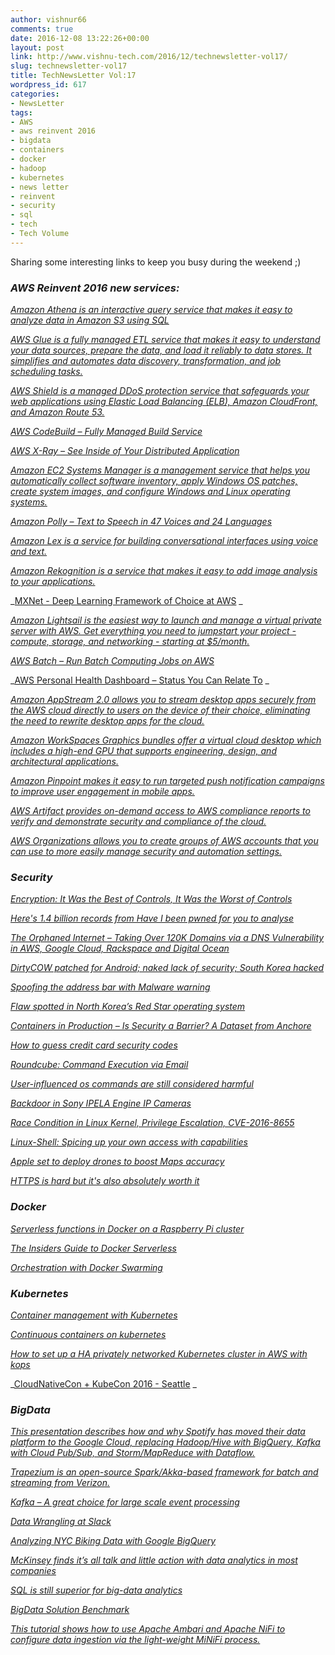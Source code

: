 ```yaml
---
author: vishnur66
comments: true
date: 2016-12-08 13:22:26+00:00
layout: post
link: http://www.vishnu-tech.com/2016/12/technewsletter-vol17/
slug: technewsletter-vol17
title: TechNewsLetter Vol:17
wordpress_id: 617
categories:
- NewsLetter
tags:
- AWS
- aws reinvent 2016
- bigdata
- containers
- docker
- hadoop
- kubernetes
- news letter
- reinvent
- security
- sql
- tech
- Tech Volume
---
```


Sharing some interesting links to keep you busy during the weekend ;) 


### **_AWS Reinvent 2016 new services:_**


_[Amazon Athena is an interactive query service that makes it easy to analyze data in Amazon S3 using SQL](https://aws.amazon.com/blogs/aws/amazon-athena-interactive-sql-queries-for-data-in-amazon-s3/)_

_[AWS Glue is a fully managed ETL service that makes it easy to understand your data sources, prepare the data, and load it reliably to data stores. It simplifies and automates data discovery, transformation, and job scheduling tasks.](https://aws.amazon.com/glue/)_

_[AWS Shield is a managed DDoS protection service that safeguards your web applications using Elastic Load Balancing (ELB), Amazon CloudFront, and Amazon Route 53.](https://aws.amazon.com/blogs/aws/aws-shield-protect-your-applications-from-ddos-attacks/)_

_[AWS CodeBuild – Fully Managed Build Service](https://aws.amazon.com/blogs/aws/aws-codebuild-fully-managed-build-service/)_

_[AWS X-Ray – See Inside of Your Distributed Application](https://aws.amazon.com/blogs/aws/aws-x-ray-see-inside-of-your-distributed-application/)_

_[Amazon EC2 Systems Manager is a management service that helps you automatically collect software inventory, apply Windows OS patches, create system images, and configure Windows and Linux operating systems.](https://aws.amazon.com/ec2/systems-manager/)_

_[Amazon Polly – Text to Speech in 47 Voices and 24 Languages](https://aws.amazon.com/blogs/aws/polly-text-to-speech-in-47-voices-and-24-languages/)_

_[Amazon Lex is a service for building conversational interfaces using voice and text. ](https://aws.amazon.com/blogs/aws/amazon-lex-build-conversational-voice-text-interfaces/)_

_[Amazon Rekognition is a service that makes it easy to add image analysis to your applications.](https://aws.amazon.com/blogs/aws/amazon-rekognition-image-detection-and-recognition-powered-by-deep-learning/)_

_[MXNet - Deep Learning Framework of Choice at AWS](https://aws.amazon.com/mxnet/) _

_[Amazon Lightsail is the easiest way to launch and manage a virtual private server with AWS. Get everything you need to jumpstart your project - compute, storage, and networking - starting at $5/month.](https://aws.amazon.com/blogs/aws/amazon-lightsail-the-power-of-aws-the-simplicity-of-a-vps/)_

_[AWS Batch – Run Batch Computing Jobs on AWS](https://aws.amazon.com/blogs/aws/aws-batch-run-batch-computing-jobs-on-aws/)_

_[AWS Personal Health Dashboard – Status You Can Relate To](https://aws.amazon.com/blogs/aws/new-aws-personal-health-dashboard-status-you-can-relate-to/) _

_[Amazon AppStream 2.0 allows you to stream desktop apps securely from the AWS cloud directly to users on the device of their choice, eliminating the need to rewrite desktop apps for the cloud.](https://aws.amazon.com/appstream2/)_

_[Amazon WorkSpaces Graphics bundles offer a virtual cloud desktop which includes a high-end GPU that supports engineering, design, and architectural applications.](https://aws.amazon.com/about-aws/whats-new/2016/11/amazon-workspaces-introduces-new-graphics-bundles/)_

_[Amazon Pinpoint makes it easy to run targeted push notification campaigns to improve user engagement in mobile apps.](https://aws.amazon.com/blogs/aws/amazon-pinpoint-hit-your-targets-with-aws/)_

_[AWS Artifact provides on-demand access to AWS compliance reports to verify and demonstrate security and compliance of the cloud.](https://aws.amazon.com/artifact/)_

_[AWS Organizations allows you to create groups of AWS accounts that you can use to more easily manage security and automation settings.](https://aws.amazon.com/organizations/)_


### _**Security**_


_[Encryption: It Was the Best of Controls, It Was the Worst of Controls](https://www.youtube.com/watch?v=zmMpgbIhCpw)_

_[Here's 1.4 billion records from Have I been pwned for you to analyse](https://www.troyhunt.com/heres-1-4-billion-records-from-have-i-been-pwned-for-you-to-analyse/)_

_[The Orphaned Internet – Taking Over 120K Domains via a DNS Vulnerability in AWS, Google Cloud, Rackspace and Digital Ocean](https://thehackerblog.com/the-orphaned-internet-taking-over-120k-domains-via-a-dns-vulnerability-in-aws-google-cloud-rackspace-and-digital-ocean/)_

_[DirtyCOW patched for Android; naked lack of security; South Korea hacked](https://nakedsecurity.sophos.com/2016/12/07/news-in-brief-dirtycow-patched-for-android-naked-lack-of-security-south-korea-hacked)_

_[Spoofing the address bar with Malware warning](https://www.brokenbrowser.com/spoof-addressbar-malware/)_

_[Flaw spotted in North Korea’s Red Star operating system](https://nakedsecurity.sophos.com/2016/12/07/flaw-spotted-in-north-koreas-red-star-operating-system/)_

_[Containers in Production – Is Security a Barrier? A Dataset from Anchore](https://redmonk.com/fryan/2016/12/01/containers-in-production-is-security-a-barrier-a-dataset-from-anchore/)_

_[How to guess credit card security codes](https://nakedsecurity.sophos.com/2016/12/05/how-to-guess-credit-card-security-codes/)_

_[Roundcube: Command Execution via Email](https://blog.ripstech.com/2016/roundcube-command-execution-via-email/)_

_[User-influenced os commands are still considered harmful](https://kel.bz/post/javaexec/)_

_[Backdoor in Sony IPELA Engine IP Cameras](http://blog.sec-consult.com/2016/12/backdoor-in-sony-ipela-engine-ip-cameras.html)_

_[Race Condition in Linux Kernel, Privilege Escalation, CVE-2016-8655](http://seclists.org/oss-sec/2016/q4/607)_

_[Linux-Shell: Spicing up your own access with capabilities](https://redpill-linpro.com/sysadvent/2016/12/06/spicing-up-your-access.html)_

_[Apple set to deploy drones to boost Maps accuracy](https://nakedsecurity.sophos.com/2016/12/05/apple-set-to-deploy-drones-to-boost-maps-accuracy/)_

_[HTTPS is hard but it's also absolutely worth it](https://pusher.com/sessions/meetup/front-end-london/https-is-hard)_


### _**Docker**_


_[Serverless functions in Docker on a Raspberry Pi cluster](https://youtu.be/BQP67FWF1P8)_

_[The Insiders Guide to Docker Serverless](https://www.brianchristner.io/the-insiders-guide-to-docker-serverless/)_

_[Orchestration with Docker Swarming](https://speakerdeck.com/rossbachp/docker-swarming-groove)_


### _**Kubernetes**_ 


_[Container management with Kubernetes](https://blog.zhaw.ch/icclab/container-management-with-kubernetes-practical-example/)_

_[Continuous containers on kubernetes](https://distelli.engineering/kubernetes-ci-cd-with-docker-and-node-2ac29cf48b2b#.vme88cz8h)_

_[How to set up a HA privately networked Kubernetes cluster in AWS with kops](https://www.nivenly.com/k8s-aws-private-networking/)_

_[CloudNativeCon + KubeCon 2016 - Seattle](https://www.youtube.com/playlist?list=PLj6h78yzYM2PqgIGU1Qmi8nY7dqn9PCr4) _


### _**BigData**_


_[This presentation describes how and why Spotify has moved their data platform to the Google Cloud, replacing Hadoop/Hive with BigQuery, Kafka with Cloud Pub/Sub, and Storm/MapReduce with Dataflow.](http://www.slideshare.net/JoshBaer/shortening-the-feedback-loop-big-data-spain-external)_

_[Trapezium is an open-source Spark/Akka-based framework for batch and streaming from Verizon.](https://github.com/Verizon/trapezium)_

_[Kafka – A great choice for large scale event processing](http://site.clairvoyantsoft.com/kafka-great-choice-large-scale-event-processing/)_

_[Data Wrangling at Slack](https://slack.engineering/data-wrangling-at-slack-f2e0ff633b69#.nh6o7143j)_

_[Analyzing NYC Biking Data with Google BigQuery](https://cloud.google.com/blog/big-data/2016/12/analyzing-nyc-biking-data-with-google-bigquery)_

_[McKinsey finds it’s all talk and little action with data analytics in most companies](https://www.techinasia.com/mckinsey-finds-data-analytics-sham)_

_[SQL is still superior for big-data analytics](https://blog.rakam.io/why-sql-superior-for-analytic-queries-comparison-with-mixpanels-jql-ec9935f292bd#.y7dacov7g)_

_[BigData Solution Benchmark](http://8kmprod.s3.amazonaws.com/wp-content/uploads/2016/10/8KMiles_WhitePaper_BigDataBenchmark1.pdf)_

_[This tutorial shows how to use Apache Ambari and Apache NiFi to configure data ingestion via the light-weight MiNiFi process.](https://community.hortonworks.com/articles/67756/ingesting-log-data-using-minifi-nifi.html)_


